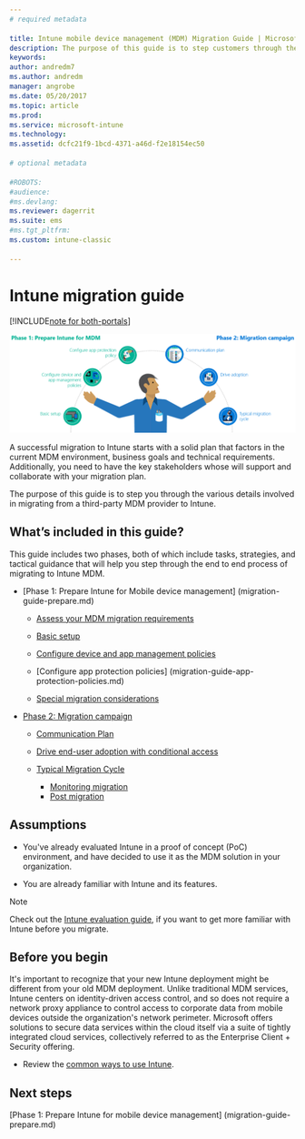 ```yaml
---
# required metadata

title: Intune mobile device management (MDM) Migration Guide | Microsoft Docs
description: The purpose of this guide is to step customers through the various details involved in migrating from a third-party MDM provider to Microsoft Intune.
keywords:
author: andredm7
ms.author: andredm
manager: angrobe
ms.date: 05/20/2017
ms.topic: article
ms.prod:
ms.service: microsoft-intune
ms.technology:
ms.assetid: dcfc21f9-1bcd-4371-a46d-f2e18154ec50

# optional metadata

#ROBOTS:
#audience:
#ms.devlang:
ms.reviewer: dagerrit
ms.suite: ems
#ms.tgt_pltfrm:
ms.custom: intune-classic

---
```


# Intune migration guide

[!INCLUDE[note for both-portals](./includes/note-for-both-portals.md)]

![Intune MDM migration guide art](./media/MDM-migration-guide-art.PNG)

A successful migration to Intune starts with a solid plan that factors in the current MDM environment, business goals and technical requirements. Additionally, you need to have the key stakeholders whose will support and collaborate with your migration plan.

The purpose of this guide is to step you through the various details involved in migrating from a third-party MDM provider to Intune.

## What’s included in this guide?

This guide includes two phases, both of which include tasks, strategies, and tactical guidance that will help you step through the end to end process of migrating to Intune MDM.

-   [Phase 1: Prepare Intune for Mobile device management] (migration-guide-prepare.md)

    -   [Assess your MDM migration requirements](migration-guide-prepare.md#assess-mdm-requirements)

    -   [Basic setup](migration-guide-setup.md)

    -   [Configure device and app management policies](migration-guide-configure-policies.md)

    -   [Configure app protection policies] (migration-guide-app-protection-policies.md)

    -   [Special migration considerations](migration-guide-considerations.md)

-   [Phase 2: Migration campaign](migration-guide-campaign.md)

    -   [Communication Plan](igration-guide-communication-plan.md)

    -   [Drive end-user adoption with conditional access](migration-guide-drive-adoption.md)
    
    -   [Typical Migration Cycle](migration-guide-cycle.md)
	    -   [Monitoring migration](migration-guide-cycle.md#monitoring-migration)
	    -   [Post migration](migration-guide-cycle.md#post-migration)

## Assumptions

-   You've already evaluated Intune in a proof of concept (PoC) environment, and have decided to use it as the MDM solution in your organization.

-   You are already familiar with Intune and its features. 

> [!NOTE]
> Check out the [Intune evaluation guide](/intune-classic/understand-explore/sign-up-for-30-day-trial-microsoft-intune), if you want to get more familiar with Intune before you migrate.

## Before you begin

It's important to recognize that your new Intune deployment might be different from your old MDM deployment. Unlike traditional MDM services, Intune centers on identity-driven access control, and so does not require a network proxy appliance to control access to corporate data from mobile devices outside the organization's network perimeter. Microsoft offers solutions to secure data services within the cloud itself via a suite of tightly integrated cloud services, collectively referred to as the Enterprise Client + Security offering.

-   Review the [common ways to use Intune](migration-guide-prepare.md#assess-mdm-requirements).

## Next steps

[Phase 1: Prepare Intune for mobile device management] (migration-guide-prepare.md)

